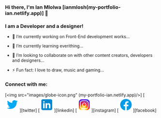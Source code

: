 ### Hi there, I'm Ian Mlolwa [ianmlosh(my-portfolio-ian.netlify.app)] 👋

### I am a Developer and a designer!

- 🔭 I’m currently working on Front-End development works...

- 🌱 I’m currently learning everithing...

- 👯 I’m looking to collaborate on with other content creators, developers and designers...
<!--
- 🤔 I’m looking for help with ...
- 💬 Ask me about ...
- 📫 How to reach me: ...
- 😄 Pronouns: ...
  -->
- ⚡ Fun fact: I love to draw, music and gaming...

### Connect with me:

[<img src="images/globe-icon.png" (my-portfolio-ian.netlify.app)/>]
[<img src="images/twitter-icon.png"/>][twitter]
[<img src="images/linkedin-icon.png"/>][linkedin]
[<img src="images/instagram-icon.png"/>][instagram]
[<img src="images/facebook-icon.png"/>][facebook]
